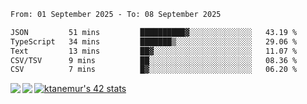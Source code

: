 <!--START_SECTION:waka-->

```txt
From: 01 September 2025 - To: 08 September 2025

JSON         51 mins         ██████████▓░░░░░░░░░░░░░░   43.19 %
TypeScript   34 mins         ███████▒░░░░░░░░░░░░░░░░░   29.06 %
Text         13 mins         ██▓░░░░░░░░░░░░░░░░░░░░░░   11.07 %
CSV/TSV      9 mins          ██░░░░░░░░░░░░░░░░░░░░░░░   08.36 %
CSV          7 mins          █▓░░░░░░░░░░░░░░░░░░░░░░░   06.20 %
```

<!--END_SECTION:waka-->
<a href="https://github.com/anuraghazra/github-readme-stats">
  <img align="left" src="https://github-readme-stats.vercel.app/api?username=Tanesan&count_private=true&show_icons=true" />
<img align="left" src="https://github-readme-stats.vercel.app/api/top-langs/?username=Tanesan" />
</a>

[![ktanemur's 42 stats](https://badge42.vercel.app/api/v2/cl1wslf6s002109l771rng2w8/stats?cursusId=21&coalitionId=62)](https://github.com/JaeSeoKim/badge42)
